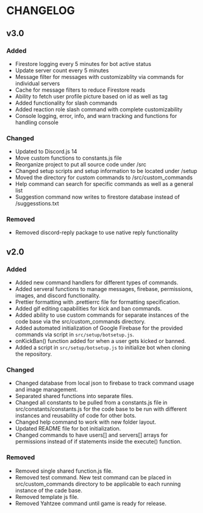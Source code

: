 # CHANGELOG

## v3.0

### Added

-   Firestore logging every 5 minutes for bot active status
-   Update server count every 5 minutes
-   Message filter for messages with customizablity via commands for individual servers
-   Cache for message filters to reduce Firestore reads
-   Ability to fetch user profile picture based on id as well as tag
-   Added functionality for slash commands
-   Added reaction role slash command with complete customizability
-   Console logging, error, info, and warn tracking and functions for handling console

### Changed

-   Updated to Discord.js 14
-   Move custom functions to constants.js file
-   Reorganize project to put all source code under /src
-   Changed setup scripts and setup information to be located under /setup
-   Moved the directory for custom commands to /src/custom_commands
-   Help command can search for specific commands as well as a general list
-   Suggestion command now writes to firestore database instead of /suggesstions.txt

### Removed

-   Removed discord-reply package to use native reply functionality

## v2.0

### Added

-   Added new command handlers for different types of commands.
-   Added serveral functions to manage messages, firebase, permissions, images, and discord functionality.
-   Prettier formatting with .prettierrc file for formatting specification.
-   Added gif editing capabilities for kick and ban commands.
-   Added ability to use custom commands for separate instances of the code base via the src/custom_commands directory.
-   Added automated initialization of Google Firebase for the provided commands via script in `src/setup/botsetup.js`.
-   onKickBan() function added for when a user gets kicked or banned.
-   Added a script in `src/setup/botsetup.js` to initialize bot when cloning the repository.

### Changed

-   Changed database from local json to firebase to track command usage and image management.
-   Separated shared functions into separate files.
-   Changed all constants to be pulled from a constants.js file in src/constants/constants.js for the code base to be run with different instances and reusability of code for other bots.
-   Changed help command to work with new folder layout.
-   Updated README file for bot initialization.
-   Changed commands to have users[] and servers[] arrays for permissions instead of if statements inside the execute() function.

### Removed

-   Removed single shared function.js file.
-   Removed test command. New test command can be placed in src/custom_commands directory to be applicable to each running instance of the cade base.
-   Removed template js file.
-   Removed Yahtzee command until game is ready for release.

